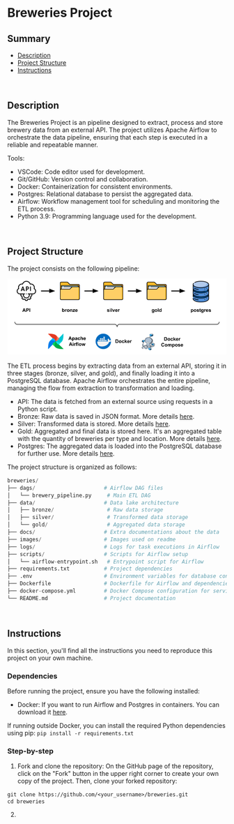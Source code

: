 # Breweries Project

## Summary
- [Description](#description)
- [Project Structure](#project-structure)
- [Instructions](#instructions)

<br>

## Description

The Breweries Project is an pipeline designed to extract, process and store brewery data from an external API. The project utilizes Apache Airflow to orchestrate the data pipeline, ensuring that each step is executed in a reliable and repeatable manner.

Tools:
- VSCode: Code editor used for development.
- Git/GitHub: Version control and collaboration.
- Docker: Containerization for consistent environments.
- Postgres: Relational database to persist the aggregated data.
- Airflow: Workflow management tool for scheduling and monitoring the ETL process.
- Python 3.9: Programming language used for the development.

<br>

## Project Structure

The project consists on the following pipeline:

![Pipeline of this project](images/01_pipeline.png)

The ETL process begins by extracting data from an external API, storing it in three stages (bronze, silver, and gold), and finally loading it into a PostgreSQL database. Apache Airflow orchestrates the entire pipeline, managing the flow from extraction to transformation and loading.
- API: The data is fetched from an external source using requests in a Python script.
- Bronze: Raw data is saved in JSON format. More details [here](docs/bronze_data.md).
- Silver: Transformed data is stored. More details [here](docs/silver_data.md).
- Gold: Aggregated and final data is stored here. It's an aggregated table with the quantity of breweries per type and location. More details [here](docs/gold_data.md).
- Postgres: The aggregated data is loaded into the PostgreSQL database for further use. More details [here](docs/postgres_data.md).

The project structure is organized as follows:

```python
breweries/
├── dags/                      # Airflow DAG files
│   └── brewery_pipeline.py     # Main ETL DAG
├── data/                      # Data lake architecture
│   ├── bronze/                 # Raw data storage
│   ├── silver/                 # Transformed data storage
│   └── gold/                   # Aggregated data storage
├── docs/                      # Extra documentations about the data
├── images/                    # Images used on readme
├── logs/                      # Logs for task executions in Airflow
├── scripts/                   # Scripts for Airflow setup
│   └── airflow-entrypoint.sh   # Entrypoint script for Airflow
├── requirements.txt           # Project dependencies
├── .env                       # Environment variables for database configuration
├── Dockerfile                 # Dockerfile for Airflow and dependencies
├── docker-compose.yml         # Docker Compose configuration for services
└── README.md                  # Project documentation
```

<br>

## Instructions

In this section, you'll find all the instructions you need to reproduce this project on your own machine.

### Dependencies

Before running the project, ensure you have the following installed:
- Docker: If you want to run Airflow and Postgres in containers. You can download it [here](https://docs.docker.com/get-started/get-docker/).

If running outside Docker, you can install the required Python dependencies using pip:
```pip install -r requirements.txt```

### Step-by-step

1. Fork and clone the repository: On the GitHub page of the repository, click on the "Fork" button in the upper right corner to create your own copy of the project. Then, clone your forked repository:
```
git clone https://github.com/<your_username>/breweries.git
cd breweries
```

2. 